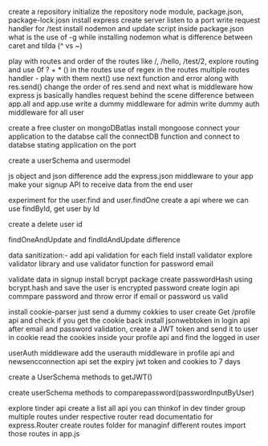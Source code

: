 create a repository 
initialize the repository
node module, package.json, package-lock.josn
install express
create server
listen to a port
write request handler for  /test
install nodemon and update script inside package.json
what is the use of -g while installing nodemon
what is difference between caret and tilda (^ vs ~)

play with routes and order of the routes like /, /hello, /test/2, 
explore routing and use 0f ? + * () in the routes
use of regex in the routes
multiple routes handler - play with them
next() use
next function and error along with res.send() change the order of res.send and next
what is middleware
how express js basically handles request behind the scene
difference between app.all and app.use
write a dummy middleware for admin
write dummy auth middleware for all user

create a free cluster on mongoDBatlas
install mongoose
connect your application to the databse
call the connectDB function and connect to databse stating application on the port

create a userSchema and usermodel

js object and json difference
add the express.json middleware to your app
make your signup API to receive data from the end user

experiment for the user.find and user.findOne
create a api where we can use findById, get user by Id

create a delete user id

findOneAndUpdate and findIdAndUpdate difference

data sanitization:- add api validation for each field
install validator
explore validator library and use validator function for password email 

validate data in signup
install bcrypt package
create passwordHash using bcrypt.hash and save the user is encrypted password
create login api
commpare password and throw error if email or password us valid

install cookie-parser
just send a dummy cokkies to user
create Get /profile api and check if you get the cookie back
install jsonwebtoken
in login api after email and password validation, create a JWT token and send it to user in cookie
read the cookies inside your profile api and find the logged in user

userAuth middleware
add the userauth middleware in profile api and newsencconnection api
set the expiry jwt token and cookies to 7 days

create a UserSchema methods to getJWT()

create userSchema methods to comparepassword(passwordInputByUser)

explore tinder api
create a list all api you can thinkof in dev tinder
group multiple routes under respective router
read documentatio for express.Router
create routes folder for managinf different routes
import those routes in app.js 
